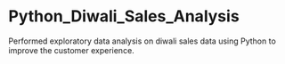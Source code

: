 # Python_Diwali_Sales_Analysis
Performed exploratory data analysis on diwali sales data using Python to improve the customer experience.
